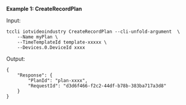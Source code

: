 **Example 1: CreateRecordPlan**



Input: 

```
tccli iotvideoindustry CreateRecordPlan --cli-unfold-argument  \
    --Name myPlan \
    --TimeTemplateId template-xxxxx \
    --Devices.0.DeviceId xxxx
```

Output: 
```
{
    "Response": {
        "PlanId": "plan-xxxx",
        "RequestId": "d3d6f466-f2c2-44df-b78b-383ba717a3d8"
    }
}
```

